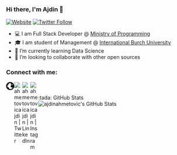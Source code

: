 ### Hi there, I'm Ajdin 👋

[![Website](https://img.shields.io/website?label=ahmetovicajdin.me&style=for-the-badge&url=https%3A%2F%2Fcodestackr.com)](https://ahmetovicajdin.me)
[![Twitter Follow](https://img.shields.io/twitter/follow/ahmetovic_ajdin?color=1DA1F2&logo=twitter&style=for-the-badge)](https://twitter.com/intent/follow?original_referer=https%3A%2F%2Fgithub.com%2FcodeSTACKr&screen_name=ahmetovic_ajdin)

- 💻 I am Full Stack Developer @ [Ministry of Programming](https://github.com/ministryofprogramming)
- 🎓 I am student of Management @ [International Burch University](https://https://www.ibu.edu.ba)
- 🌱 I’m currently learning Data Science
- 👯 I’m looking to collaborate with other open sources

### Connect with me:

[<img align="left" alt="ahmetovicajdin.me" width="22px" src="https://raw.githubusercontent.com/iconic/open-iconic/master/svg/globe.svg" />][website]
[<img align="left" alt="ahmetovicajdin | Twitter" width="22px" src="https://cdn.jsdelivr.net/npm/simple-icons@v3/icons/twitter.svg" />][twitter]
[<img align="left" alt="ahmetovicajdin | LinkedIn" width="22px" src="https://cdn.jsdelivr.net/npm/simple-icons@v3/icons/linkedin.svg" />][linkedin]
[<img align="left" alt="ahmetovicajdin | Instagram" width="22px" src="https://cdn.jsdelivr.net/npm/simple-icons@v3/icons/instagram.svg" />][instagram]

<br />
<br />

<summary>:tada: GitHub Stats</summary>

<img align="left" alt="ajdinahmetovic's GitHub Stats" src="https://github-readme-stats.codestackr.vercel.app/api?username=ajdinahmetovic&show_icons=true&hide_border=true" />

[website]: https://ahmetovicajdin.me
[twitter]: https://twitter.com/ahmetovic_ajdin
[instagram]: https://www.instagram.com/ahmetovic_ajdin/
[linkedin]: https://www.linkedin.com/in/ajdin-ahmetovic-5ab1b6152/
